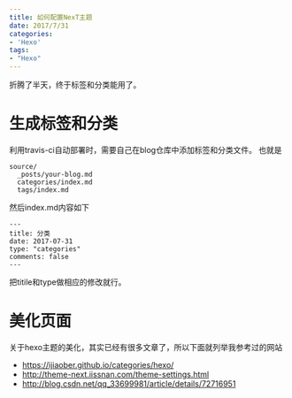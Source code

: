 ```yaml
---
title: 如何配置NexT主题
date: 2017/7/31
categories:
- 'Hexo'
tags:
- "Hexo"
---
```


折腾了半天，终于标签和分类能用了。
<!--more-->


# 生成标签和分类
利用travis-ci自动部署时，需要自己在blog仓库中添加标签和分类文件。
也就是
```
source/
  _posts/your-blog.md
  categories/index.md
  tags/index.md
```
然后index.md内容如下
```
---
title: 分类
date: 2017-07-31
type: "categories"
comments: false
---

```
把titile和type做相应的修改就行。


# 美化页面
关于hexo主题的美化，其实已经有很多文章了，所以下面就列举我参考过的网站
- https://ijiaober.github.io/categories/hexo/
- http://theme-next.iissnan.com/theme-settings.html
- http://blog.csdn.net/qq_33699981/article/details/72716951
